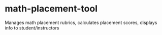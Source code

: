 # math-placement-tool
Manages math placement rubrics, calculates placement scores, displays info to student/instructors
